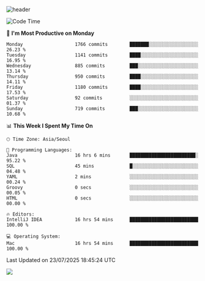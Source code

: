 ![header](https://capsule-render.vercel.app/api?type=Egg&color=timeAuto&height=300&section=header&text=PoPo&fontSize=90&animation=fadeIn)

  <!--START_SECTION:waka-->
![Code Time](http://img.shields.io/badge/Code%20Time-2%2C851%20hrs%2030%20mins-blue)

📅 **I'm Most Productive on Monday** 

```text
Monday                   1766 commits        ███████░░░░░░░░░░░░░░░░░░   26.23 % 
Tuesday                  1141 commits        ████░░░░░░░░░░░░░░░░░░░░░   16.95 % 
Wednesday                885 commits         ███░░░░░░░░░░░░░░░░░░░░░░   13.14 % 
Thursday                 950 commits         ████░░░░░░░░░░░░░░░░░░░░░   14.11 % 
Friday                   1180 commits        ████░░░░░░░░░░░░░░░░░░░░░   17.53 % 
Saturday                 92 commits          ░░░░░░░░░░░░░░░░░░░░░░░░░   01.37 % 
Sunday                   719 commits         ███░░░░░░░░░░░░░░░░░░░░░░   10.68 % 
```


📊 **This Week I Spent My Time On** 

```text
🕑︎ Time Zone: Asia/Seoul

💬 Programming Languages: 
Java                     16 hrs 6 mins       ████████████████████████░   95.22 % 
SQL                      45 mins             █░░░░░░░░░░░░░░░░░░░░░░░░   04.48 % 
YAML                     2 mins              ░░░░░░░░░░░░░░░░░░░░░░░░░   00.24 % 
Groovy                   0 secs              ░░░░░░░░░░░░░░░░░░░░░░░░░   00.05 % 
HTML                     0 secs              ░░░░░░░░░░░░░░░░░░░░░░░░░   00.00 % 

🔥 Editors: 
IntelliJ IDEA            16 hrs 54 mins      █████████████████████████   100.00 % 

💻 Operating System: 
Mac                      16 hrs 54 mins      █████████████████████████   100.00 % 
```


 Last Updated on 23/07/2025 18:45:24 UTC
<!--END_SECTION:waka-->



<img src="https://capsule-render.vercel.app/api?type=Egg&color=timeAuto&height=300&section=footer&text=PoPo&fontSize=90&animation=fadeIn&reversal=true" />
